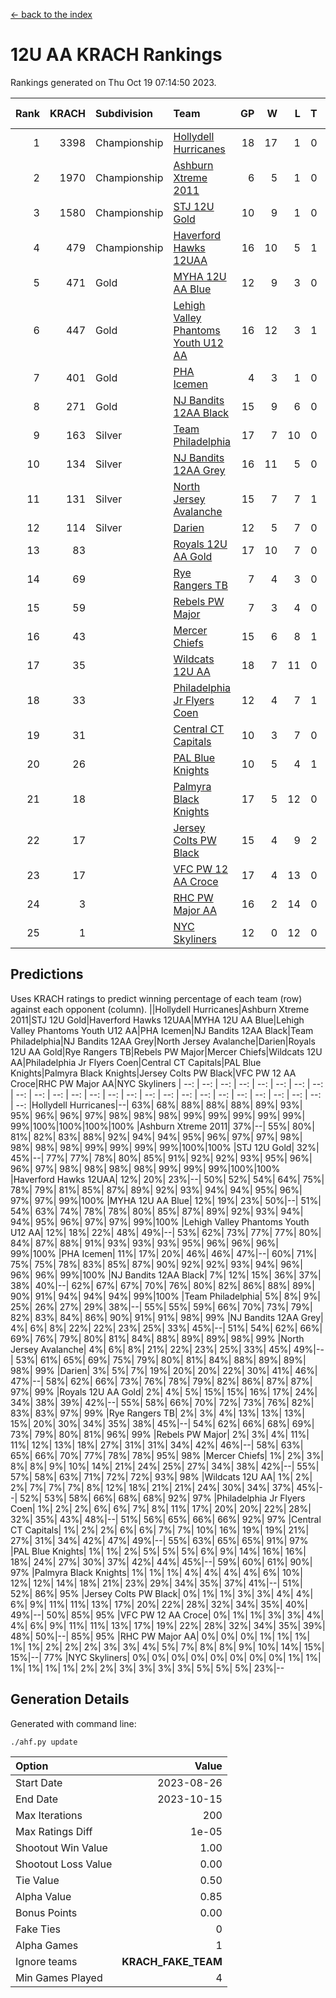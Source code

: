 [<- back to the index](readme.md)
# 12U AA KRACH Rankings
Rankings generated on Thu Oct 19 07:14:50 2023.

Rank|KRACH|Subdivision|Team|GP|W|L|T|OTW|OTL|SoS|Exp Wins|Win Diff
---:|---:|:---|:---|---:|---:|---:|---:|---:|---:|---:|---:|---:
1|3398|Championship|[Hollydell Hurricanes](https://gamesheetstats.com/seasons/3659/teams/141133/schedule)|18|17|1|0|3|0|258|17.8|-0.0
2|1970|Championship|[Ashburn Xtreme 2011](https://gamesheetstats.com/seasons/3659/teams/141121/schedule)|6|5|1|0|0|0|652|5.8|-0.0
3|1580|Championship|[STJ 12U Gold](https://gamesheetstats.com/seasons/3659/teams/141122/schedule)|10|9|1|0|1|0|203|9.8|-0.0
4|479|Championship|[Haverford Hawks 12UAA](https://gamesheetstats.com/seasons/3659/teams/141127/schedule)|16|10|5|1|0|2|746|11.3|-0.0
5|471|Gold|[MYHA 12U AA Blue](https://gamesheetstats.com/seasons/3659/teams/141123/schedule)|12|9|3|0|1|1|384|9.8|-0.0
6|447|Gold|[Lehigh Valley Phantoms Youth U12 AA](https://gamesheetstats.com/seasons/3659/teams/141129/schedule)|16|12|3|1|0|0|390|13.4|0.0
7|401|Gold|[PHA Icemen](https://gamesheetstats.com/seasons/3659/teams/141145/schedule)|4|3|1|0|0|0|156|3.9|0.0
8|271|Gold|[NJ Bandits 12AA Black](https://gamesheetstats.com/seasons/3659/teams/141126/schedule)|15|9|6|0|0|1|558|9.9|0.0
9|163|Silver|[Team Philadelphia](https://gamesheetstats.com/seasons/3659/teams/141128/schedule)|17|7|10|0|2|0|728|7.9|0.0
10|134|Silver|[NJ Bandits 12AA Grey](https://gamesheetstats.com/seasons/3659/teams/141134/schedule)|16|11|5|0|1|1|269|11.9|0.0
11|131|Silver|[North Jersey Avalanche](https://gamesheetstats.com/seasons/3659/teams/141137/schedule)|15|7|7|1|1|2|383|8.4|0.0
12|114|Silver|[Darien](https://gamesheetstats.com/seasons/3659/teams/141125/schedule)|12|5|7|0|1|1|437|5.9|0.0
13|83||[Royals 12U AA Gold](https://gamesheetstats.com/seasons/3659/teams/141142/schedule)|17|10|7|0|1|0|440|10.9|0.0
14|69||[Rye Rangers TB](https://gamesheetstats.com/seasons/3659/teams/141140/schedule)|7|4|3|0|0|1|60|4.9|0.0
15|59||[Rebels PW Major](https://gamesheetstats.com/seasons/3659/teams/141138/schedule)|7|3|4|0|0|0|82|3.9|0.0
16|43||[Mercer Chiefs](https://gamesheetstats.com/seasons/3659/teams/141135/schedule)|15|6|8|1|1|0|198|7.4|0.0
17|35||[Wildcats 12U AA](https://gamesheetstats.com/seasons/3659/teams/141136/schedule)|18|7|11|0|0|0|473|7.9|0.0
18|33||[Philadelphia Jr Flyers Coen](https://gamesheetstats.com/seasons/3659/teams/141143/schedule)|12|4|7|1|0|0|371|5.4|0.0
19|31||[Central CT Capitals](https://gamesheetstats.com/seasons/3659/teams/141124/schedule)|10|3|7|0|0|2|432|3.9|0.0
20|26||[PAL Blue Knights](https://gamesheetstats.com/seasons/3659/teams/141139/schedule)|10|5|4|1|0|0|33|6.4|0.0
21|18||[Palmyra Black Knights](https://gamesheetstats.com/seasons/3659/teams/141130/schedule)|17|5|12|0|1|1|339|5.9|0.0
22|17||[Jersey Colts PW Black](https://gamesheetstats.com/seasons/3659/teams/141141/schedule)|15|4|9|2|0|0|116|5.9|0.0
23|17||[VFC PW 12 AA Croce](https://gamesheetstats.com/seasons/3659/teams/141131/schedule)|17|4|13|0|0|1|654|4.9|0.0
24|3||[RHC PW Major AA](https://gamesheetstats.com/seasons/3659/teams/141132/schedule)|16|2|14|0|0|0|82|2.9|0.0
25|1||[NYC Skyliners](https://gamesheetstats.com/seasons/3659/teams/141144/schedule)|12|0|12|0|0|0|100|0.9|0.0

## Predictions
Uses KRACH ratings to predict winning percentage of each team (row) against each opponent (column).
||Hollydell Hurricanes|Ashburn Xtreme 2011|STJ 12U Gold|Haverford Hawks 12UAA|MYHA 12U AA Blue|Lehigh Valley Phantoms Youth U12 AA|PHA Icemen|NJ Bandits 12AA Black|Team Philadelphia|NJ Bandits 12AA Grey|North Jersey Avalanche|Darien|Royals 12U AA Gold|Rye Rangers TB|Rebels PW Major|Mercer Chiefs|Wildcats 12U AA|Philadelphia Jr Flyers Coen|Central CT Capitals|PAL Blue Knights|Palmyra Black Knights|Jersey Colts PW Black|VFC PW 12 AA Croce|RHC PW Major AA|NYC Skyliners
| --: | --: | --: | --: | --: | --: | --: | --: | --: | --: | --: | --: | --: | --: | --: | --: | --: | --: | --: | --: | --: | --: | --: | --: | --: | --: 
|Hollydell Hurricanes|--| 63%| 68%| 88%| 88%| 88%| 89%| 93%| 95%| 96%| 96%| 97%| 98%| 98%| 98%| 99%| 99%| 99%| 99%| 99%| 99%|100%|100%|100%|100%
|Ashburn Xtreme 2011| 37%|--| 55%| 80%| 81%| 82%| 83%| 88%| 92%| 94%| 94%| 95%| 96%| 97%| 97%| 98%| 98%| 98%| 98%| 99%| 99%| 99%| 99%|100%|100%
|STJ 12U Gold| 32%| 45%|--| 77%| 77%| 78%| 80%| 85%| 91%| 92%| 92%| 93%| 95%| 96%| 96%| 97%| 98%| 98%| 98%| 98%| 99%| 99%| 99%|100%|100%
|Haverford Hawks 12UAA| 12%| 20%| 23%|--| 50%| 52%| 54%| 64%| 75%| 78%| 79%| 81%| 85%| 87%| 89%| 92%| 93%| 94%| 94%| 95%| 96%| 97%| 97%| 99%|100%
|MYHA 12U AA Blue| 12%| 19%| 23%| 50%|--| 51%| 54%| 63%| 74%| 78%| 78%| 80%| 85%| 87%| 89%| 92%| 93%| 94%| 94%| 95%| 96%| 97%| 97%| 99%|100%
|Lehigh Valley Phantoms Youth U12 AA| 12%| 18%| 22%| 48%| 49%|--| 53%| 62%| 73%| 77%| 77%| 80%| 84%| 87%| 88%| 91%| 93%| 93%| 93%| 95%| 96%| 96%| 96%| 99%|100%
|PHA Icemen| 11%| 17%| 20%| 46%| 46%| 47%|--| 60%| 71%| 75%| 75%| 78%| 83%| 85%| 87%| 90%| 92%| 92%| 93%| 94%| 96%| 96%| 96%| 99%|100%
|NJ Bandits 12AA Black|  7%| 12%| 15%| 36%| 37%| 38%| 40%|--| 62%| 67%| 67%| 70%| 76%| 80%| 82%| 86%| 88%| 89%| 90%| 91%| 94%| 94%| 94%| 99%|100%
|Team Philadelphia|  5%|  8%|  9%| 25%| 26%| 27%| 29%| 38%|--| 55%| 55%| 59%| 66%| 70%| 73%| 79%| 82%| 83%| 84%| 86%| 90%| 91%| 91%| 98%| 99%
|NJ Bandits 12AA Grey|  4%|  6%|  8%| 22%| 22%| 23%| 25%| 33%| 45%|--| 51%| 54%| 62%| 66%| 69%| 76%| 79%| 80%| 81%| 84%| 88%| 89%| 89%| 98%| 99%
|North Jersey Avalanche|  4%|  6%|  8%| 21%| 22%| 23%| 25%| 33%| 45%| 49%|--| 53%| 61%| 65%| 69%| 75%| 79%| 80%| 81%| 84%| 88%| 89%| 89%| 98%| 99%
|Darien|  3%|  5%|  7%| 19%| 20%| 20%| 22%| 30%| 41%| 46%| 47%|--| 58%| 62%| 66%| 73%| 76%| 78%| 79%| 82%| 86%| 87%| 87%| 97%| 99%
|Royals 12U AA Gold|  2%|  4%|  5%| 15%| 15%| 16%| 17%| 24%| 34%| 38%| 39%| 42%|--| 55%| 58%| 66%| 70%| 72%| 73%| 76%| 82%| 83%| 83%| 97%| 99%
|Rye Rangers TB|  2%|  3%|  4%| 13%| 13%| 13%| 15%| 20%| 30%| 34%| 35%| 38%| 45%|--| 54%| 62%| 66%| 68%| 69%| 73%| 79%| 80%| 81%| 96%| 99%
|Rebels PW Major|  2%|  3%|  4%| 11%| 11%| 12%| 13%| 18%| 27%| 31%| 31%| 34%| 42%| 46%|--| 58%| 63%| 65%| 66%| 70%| 77%| 78%| 78%| 95%| 98%
|Mercer Chiefs|  1%|  2%|  3%|  8%|  8%|  9%| 10%| 14%| 21%| 24%| 25%| 27%| 34%| 38%| 42%|--| 55%| 57%| 58%| 63%| 71%| 72%| 72%| 93%| 98%
|Wildcats 12U AA|  1%|  2%|  2%|  7%|  7%|  7%|  8%| 12%| 18%| 21%| 21%| 24%| 30%| 34%| 37%| 45%|--| 52%| 53%| 58%| 66%| 68%| 68%| 92%| 97%
|Philadelphia Jr Flyers Coen|  1%|  2%|  2%|  6%|  6%|  7%|  8%| 11%| 17%| 20%| 20%| 22%| 28%| 32%| 35%| 43%| 48%|--| 51%| 56%| 65%| 66%| 66%| 92%| 97%
|Central CT Capitals|  1%|  2%|  2%|  6%|  6%|  7%|  7%| 10%| 16%| 19%| 19%| 21%| 27%| 31%| 34%| 42%| 47%| 49%|--| 55%| 63%| 65%| 65%| 91%| 97%
|PAL Blue Knights|  1%|  1%|  2%|  5%|  5%|  5%|  6%|  9%| 14%| 16%| 16%| 18%| 24%| 27%| 30%| 37%| 42%| 44%| 45%|--| 59%| 60%| 61%| 90%| 97%
|Palmyra Black Knights|  1%|  1%|  1%|  4%|  4%|  4%|  4%|  6%| 10%| 12%| 12%| 14%| 18%| 21%| 23%| 29%| 34%| 35%| 37%| 41%|--| 51%| 52%| 86%| 95%
|Jersey Colts PW Black|  0%|  1%|  1%|  3%|  3%|  4%|  4%|  6%|  9%| 11%| 11%| 13%| 17%| 20%| 22%| 28%| 32%| 34%| 35%| 40%| 49%|--| 50%| 85%| 95%
|VFC PW 12 AA Croce|  0%|  1%|  1%|  3%|  3%|  4%|  4%|  6%|  9%| 11%| 11%| 13%| 17%| 19%| 22%| 28%| 32%| 34%| 35%| 39%| 48%| 50%|--| 85%| 95%
|RHC PW Major AA|  0%|  0%|  0%|  1%|  1%|  1%|  1%|  1%|  2%|  2%|  2%|  3%|  3%|  4%|  5%|  7%|  8%|  8%|  9%| 10%| 14%| 15%| 15%|--| 77%
|NYC Skyliners|  0%|  0%|  0%|  0%|  0%|  0%|  0%|  0%|  1%|  1%|  1%|  1%|  1%|  1%|  2%|  2%|  3%|  3%|  3%|  3%|  5%|  5%|  5%| 23%|--

## Generation Details

Generated with command line:
```
./ahf.py update
```

| Option | Value |
| :----- | ----: |
| Start Date | 2023-08-26 |
| End Date | 2023-10-15 |
| Max Iterations | 200 |
| Max Ratings Diff | 1e-05 |
| Shootout Win Value | 1.00 |
| Shootout Loss Value | 0.00 |
| Tie Value | 0.50 |
| Alpha Value | 0.85 |
| Bonus Points | 0.00 |
| Fake Ties | 0 |
| Alpha Games | 1 |
| Ignore teams | __KRACH_FAKE_TEAM__ |
| Min Games Played | 4 |

